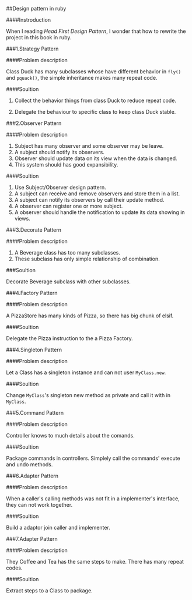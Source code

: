 ##Design pattern in ruby

####Instroduction

When I reading *Head First Design Pattern*, I wonder that how to rewrite the project in this book in ruby.

###1.Strategy Pattern

####Problem description

Class Duck has many subclasses whose have different behavior in `fly()` and `pquack()`, the simple inheritance makes many repeat code.

####Soultion

1. Collect the behavior things from class Duck to reduce repeat code.

2. Delegate the behaviour to specific class to keep class Duck stable.

###2.Observer Pattern

####Problem description

1. Subject has many observer and some observer may be leave.
2. A subject should notify its observers.
3. Observer should update data on its view when the data is changed.
4. This system should has good expansibility.

####Soultion

1. Use Subject/Observer design pattern.
2. A subject can receive and remove observers and store them in a list.
3. A subject can notify its observers by call their update method.
4. A observer can register one or more subject.
5. A observer should handle the notification to update its data showing in views.

###3.Decorate Pattern

####Problem description

1. A Beverage class has too many subclasses.
2. These subclass has only simple relationship of combination.

###Soultion

Decorate Beverage subclass with other subclasses.

###4.Factory Pattern

####Problem description

A PizzaStore has many kinds of Pizza, so there has big chunk of elsif.

####Soultion

Delegate the Pizza instruction to the a Pizza Factory.


###4.Singleton Pattern

####Problem description

Let a Class has a singleton instance and can not user `MyClass.new`.

####Soultion

Change `MyClass`'s singleton new method as private and call it with in `MyClass`.


###5.Command Pattern

####Problem description

Controller knows to much details about the comands.

####Soultion

Package commands in controllers. Simplely call the commands' execute and undo methods.


###6.Adapter Pattern

####Problem description

When a caller's calling methods was not fit in a implementer's interface, they can not work together.

####Soultion

Build a adaptor join caller and implementer.

###7.Adapter Pattern

####Problem description

They Coffee and Tea has the same steps to make. There has many repeat codes.

####Soultion

Extract steps to a Class to package.
